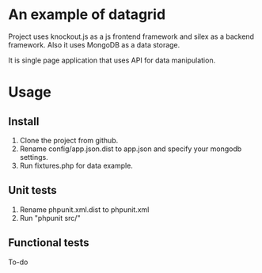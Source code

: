 # An example of datagrid

Project uses knockout.js as a js frontend framework and silex as a backend framework.
Also it uses MongoDB as a data storage.

It is single page application that uses API for data manipulation.

# Usage
## Install
1. Clone the project from github.
2. Rename config/app.json.dist to app.json and specify your mongodb settings.
3. Run fixtures.php for data example.

## Unit tests
1. Rename phpunit.xml.dist to phpunit.xml
2. Run "phpunit src/"

## Functional tests
To-do